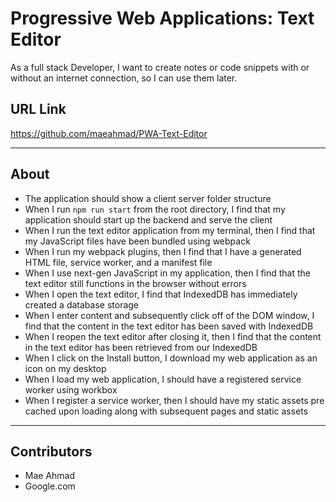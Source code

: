 # Progressive Web Applications: Text Editor
As a full stack Developer, I want to create notes or code snippets with or without an internet connection, so I can use them later.

## URL Link
https://github.com/maeahmad/PWA-Text-Editor

______________________________________

## About
- The application should show a client server folder structure
- When I run `npm run start` from the root directory, I find that my application should start up the backend and serve the client
- When I run the text editor application from my terminal, then I find that my JavaScript files have been bundled using webpack
- When I run my webpack plugins, then I find that I have a generated HTML file, service worker, and a manifest file
- When I use next-gen JavaScript in my application, then I find that the text editor still functions in the browser without errors
- When I open the text editor, I find that IndexedDB has immediately created a database storage
- When I enter content and subsequently click off of the DOM window,  I find that the content in the text editor has been saved with IndexedDB
- When I reopen the text editor after closing it, then I find that the content in the text editor has been retrieved from our IndexedDB
- When I click on the Install button, I download my web application as an icon on my desktop
- When I load my web application, I should have a registered service worker using workbox
- When I register a service worker, then I should have my static assets pre cached upon loading along with subsequent pages and static assets
_______________________________________

## Contributors
- Mae Ahmad
- Google.com

